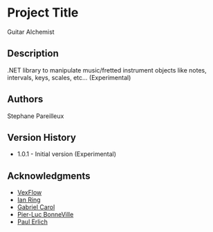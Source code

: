 ﻿# Project Title

Guitar Alchemist

## Description

.NET library to manipulate music/fretted instrument objects like notes, intervals, keys, scales, etc...  (Experimental)

## Authors

Stephane Pareilleux

## Version History

* 1.0.1 - Initial version (Experimental)

## Acknowledgments

* [VexFlow](https://www.vexflow.com/)
* [Ian Ring](https://ianring.com/musictheory/)
* [Gabriel Carol](https://codepen.io/gabrielcarol/pen/rGeEbY)
* [Pier-Luc BonneVille](https://plbonneville.com/)
* [Paul Erlich](https://en.wikipedia.org/wiki/Paul_Erlich)
